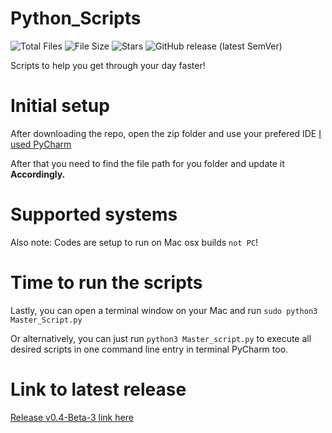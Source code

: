 # Python_Scripts

![Total Files](https://img.shields.io/github/directory-file-count/jge162/Python_Scripts?color=4078c0&style=for-the-badge)
![File Size](https://img.shields.io/github/repo-size/jge162/Python_Scripts?color=4078c0&style=for-the-badge)
![Stars](https://img.shields.io/github/stars/jge162/Python_Scripts?color=4078c0&style=for-the-badge) 
![GitHub release (latest SemVer)](https://img.shields.io/github/v/release/jge162/Python_Scripts?style=for-the-badge)

Scripts to help you get through your day faster!

# Initial setup

After downloading the repo, open the zip folder and use your
prefered IDE [I used PyCharm](https://www.jetbrains.com/pycharm/download/#section=mac) 

After that you need to find the file path for you 
folder and update it **Accordingly.**

# Supported systems

Also note: Codes are setup to run on Mac osx builds `not PC`!

# Time to run the scripts

Lastly, you can open a terminal window on your Mac and run `sudo python3 Master_Script.py`

Or alternatively, you can just run `python3 Master_script.py` to execute all desired scripts in one 
command line entry in terminal PyCharm too.

# Link to latest release

[Release v0.4-Beta-3 link here](https://github.com/jge162/Python_Scripts/releases/tag/0.4-beta.3)
